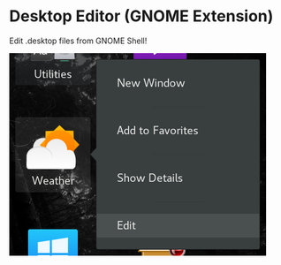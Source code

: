 # Desktop Editor (GNOME Extension)
Edit .desktop files from GNOME Shell!

![screenshot](screenshot.png)

